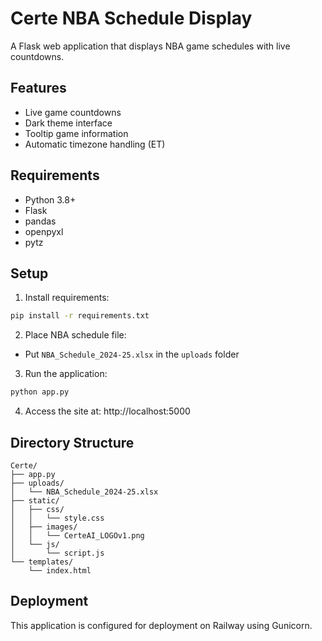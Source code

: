 # Certe NBA Schedule Display

A Flask web application that displays NBA game schedules with live countdowns.

## Features
- Live game countdowns
- Dark theme interface
- Tooltip game information
- Automatic timezone handling (ET)

## Requirements
- Python 3.8+
- Flask
- pandas
- openpyxl
- pytz

## Setup
1. Install requirements:
```bash
pip install -r requirements.txt
```

2. Place NBA schedule file:
- Put `NBA_Schedule_2024-25.xlsx` in the `uploads` folder

3. Run the application:
```bash
python app.py
```

4. Access the site at: http://localhost:5000

## Directory Structure
```
Certe/
├── app.py
├── uploads/
│   └── NBA_Schedule_2024-25.xlsx
├── static/
│   ├── css/
│   │   └── style.css
│   ├── images/
│   │   └── CerteAI_LOGOv1.png
│   └── js/
│       └── script.js
└── templates/
    └── index.html
```

## Deployment

This application is configured for deployment on Railway using Gunicorn. 
